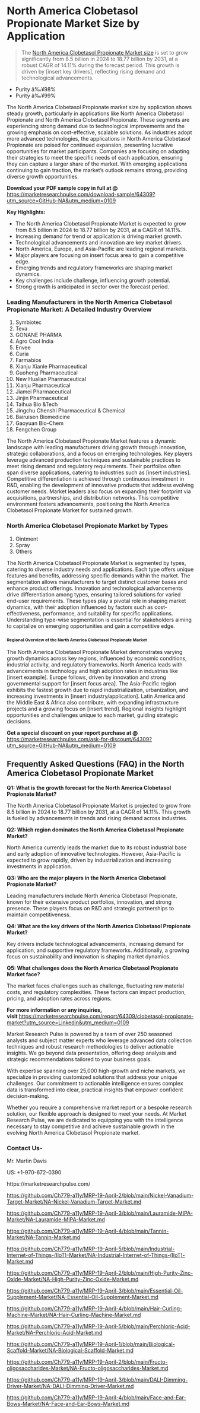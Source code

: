 <h1>North America Clobetasol Propionate Market&nbsp;Size by Application</h1><blockquote><p>The <a href="https://marketresearchpulse.com/download-sample/64309?utm_source=GitHub-NA&amp;utm_medium=0109">North America Clobetasol Propionate Market size</a> is set to grow significantly from 8.5 billion in 2024 to 18.77 billion by 2031, at a robust CAGR of 14.11% during the forecast period. This growth is driven by [insert key drivers], reflecting rising demand and technological advancements.</p></blockquote><ul><li>Purity â‰¥98%<li> Purity â‰¥99%</li></ul><p>The North America Clobetasol Propionate market size by application shows steady growth, particularly in applications like North America Clobetasol Propionate and North America Clobetasol Propionate. These segments are experiencing strong demand due to technological improvements and the growing emphasis on cost-effective, scalable solutions. As industries adopt more advanced technologies, the applications in North America Clobetasol Propionate are poised for continued expansion, presenting lucrative opportunities for market participants. Companies are focusing on adapting their strategies to meet the specific needs of each application, ensuring they can capture a larger share of the market. With emerging applications continuing to gain traction, the market’s outlook remains strong, providing diverse growth opportunities.</p><p><strong>Download your PDF sample copy in full at @ </strong><a href="https://marketresearchpulse.com/download-sample/64309?utm_source=GitHub-NA&amp;utm_medium=0109">https://marketresearchpulse.com/download-sample/64309?utm_source=GitHub-NA&amp;utm_medium=0109</a></p><p><strong>Key Highlights: </strong></p><ul><li>The North America Clobetasol Propionate Market is expected to grow from 8.5 billion in 2024 to 18.77 billion by 2031, at a CAGR of 14.11%.</li><li>Increasing demand for trend or application is driving market growth.</li><li>Technological advancements and innovation are key market drivers.</li><li>North America, Europe, and Asia-Pacific are leading regional markets.</li><li>Major players are focusing on insert focus area to gain a competitive edge.</li><li>Emerging trends and regulatory frameworks are shaping market dynamics.</li><li>Key challenges include challenge, influencing growth potential.</li><li>Strong growth is anticipated in sector over the forecast period.</li></ul><h3>Leading Manufacturers in the North America Clobetasol Propionate Market: A Detailed Industry Overview</h3><ol><li>Symbiotec</li><li>Teva</li><li>GONANE PHARMA</li><li>Agro Cool India</li><li>Envee</li><li>Curia</li><li>Farmabios</li><li>Xianju Xianle Pharmaceutical</li><li>Guoheng Pharmaceutical</li><li>New Hualian Pharmaceutical</li><li>Xianju Pharmaceutical</li><li>Jiamei Pharmaceutical</li><li>Jinjin Pharmaceutical</li><li>Taihua Bio &Tech</li><li>Jingchu Chenshi Pharmaceutical & Chemical</li><li>Bairuisen Biomedicine</li><li>Gaoyuan Bio-Chem</li><li>Fengchen Group</li></ol><div class="flex max-w-full flex-col flex-grow"><div class="min-h-8 text-message flex w-full flex-col items-end gap-2 whitespace-normal break-words [.text-message+&amp;]:mt-5" dir="auto" data-message-author-role="assistant" data-message-id="fd8432e4-4910-450d-b182-61b7bfb0a01f" data-message-model-slug="gpt-4o"><div class="flex w-full flex-col gap-1 empty:hidden first:pt-[3px]"><div class="markdown prose w-full break-words dark:prose-invert light"><p>The North America Clobetasol Propionate Market features a dynamic landscape with leading manufacturers driving growth through innovation, strategic collaborations, and a focus on emerging technologies. Key players leverage advanced production techniques and sustainable practices to meet rising demand and regulatory requirements. Their portfolios often span diverse applications, catering to industries such as [insert industries]. Competitive differentiation is achieved through continuous investment in R&amp;D, enabling the development of innovative products that address evolving customer needs. Market leaders also focus on expanding their footprint via acquisitions, partnerships, and distribution networks. This competitive environment fosters advancements, positioning the North America Clobetasol Propionate Market for sustained growth.</p></div></div></div></div><h3>North America Clobetasol Propionate Market by Types</h3><ol><li>Ointment<li> Spray<li> Others</li></ol><div class="flex max-w-full flex-col flex-grow"><div class="min-h-8 text-message flex w-full flex-col items-end gap-2 whitespace-normal break-words [.text-message+&amp;]:mt-5" dir="auto" data-message-author-role="assistant" data-message-id="084470be-0bb7-4664-bddf-5156b4f41249" data-message-model-slug="gpt-4o-mini"><div class="flex w-full flex-col gap-1 empty:hidden first:pt-[3px]"><div class="markdown prose w-full break-words dark:prose-invert light"><p>The North America Clobetasol Propionate Market is segmented by types, catering to diverse industry needs and applications. Each type offers unique features and benefits, addressing specific demands within the market. The segmentation allows manufacturers to target distinct customer bases and enhance product offerings. Innovation and technological advancements drive differentiation among types, ensuring tailored solutions for varied end-user requirements. These types play a pivotal role in shaping market dynamics, with their adoption influenced by factors such as cost-effectiveness, performance, and suitability for specific applications. Understanding type-wise segmentation is essential for stakeholders aiming to capitalize on emerging opportunities and gain a competitive edge.</p></div></div></div></div><h3><span style="font-size: 11px;">Regional Overview of the North America Clobetasol Propionate Market</span></h3><div class="flex max-w-full flex-col flex-grow"><div class="min-h-8 text-message flex w-full flex-col items-end gap-2 whitespace-normal break-words [.text-message+&amp;]:mt-5" dir="auto" data-message-author-role="assistant" data-message-id="e9038762-ce64-4e30-91c9-9bd413514231" data-message-model-slug="gpt-4o-mini"><div class="flex w-full flex-col gap-1 empty:hidden first:pt-[3px]"><div class="markdown prose w-full break-words dark:prose-invert light"><p>The North America Clobetasol Propionate Market demonstrates varying growth dynamics across key regions, influenced by economic conditions, industrial activity, and regulatory frameworks. North America leads with advancements in technology and high adoption rates in industries like [insert example]. Europe follows, driven by innovation and strong governmental support for [insert focus area]. The Asia-Pacific region exhibits the fastest growth due to rapid industrialization, urbanization, and increasing investments in [insert industry/application]. Latin America and the Middle East &amp; Africa also contribute, with expanding infrastructure projects and a growing focus on [insert trend]. Regional insights highlight opportunities and challenges unique to each market, guiding strategic decisions.</p></div></div></div></div><p><strong>Get a special discount on your report purchase at @ </strong><a href="https://marketresearchpulse.com/ask-for-discount/64309?utm_source=GitHub-NA&amp;utm_medium=0109">https://marketresearchpulse.com/ask-for-discount/64309?utm_source=GitHub-NA&amp;utm_medium=0109</a></p><h2>Frequently Asked Questions (FAQ) in the North America Clobetasol Propionate Market</h2><p><strong>Q1: What is the growth forecast for the North America Clobetasol Propionate Market?</strong></p><p>The North America Clobetasol Propionate Market is projected to grow from 8.5 billion in 2024 to 18.77 billion by 2031, at a CAGR of 14.11%. This growth is fueled by advancements in trends and rising demand across industries.</p><p><strong>Q2: Which region dominates the North America Clobetasol Propionate Market?</strong></p><p>North America currently leads the market due to its robust industrial base and early adoption of innovative technologies. However, Asia-Pacific is expected to grow rapidly, driven by industrialization and increasing investments in application.</p><p><strong>Q3: Who are the major players in the North America Clobetasol Propionate Market?</strong></p><p>Leading manufacturers include North America Clobetasol Propionate, known for their extensive product portfolios, innovation, and strong presence. These players focus on R&amp;D and strategic partnerships to maintain competitiveness.</p><p><strong>Q4: What are the key drivers of the North America Clobetasol Propionate Market?</strong></p><p>Key drivers include technological advancements, increasing demand for application, and supportive regulatory frameworks. Additionally, a growing focus on sustainability and innovation is shaping market dynamics.</p><p><strong>Q5: What challenges does the North America Clobetasol Propionate Market face?</strong></p><p>The market faces challenges such as challenge, fluctuating raw material costs, and regulatory complexities. These factors can impact production, pricing, and adoption rates across regions.</p><p><strong>For more information or any inquiries, visit&nbsp;</strong><a href="https://marketresearchpulse.com/report/64309/clobetasol-propionate-market?utm_source=Linkedin&utm_medium=0109">https://marketresearchpulse.com/report/64309/clobetasol-propionate-market?utm_source=Linkedin&utm_medium=0109</a></p><p>Market Research Pulse is powered by a team of over 250 seasoned analysts and subject matter experts who leverage advanced data collection techniques and robust research methodologies to deliver actionable insights. We go beyond data presentation, offering deep analysis and strategic recommendations tailored to your business goals.</p><p>With expertise spanning over 25,000 high-growth and niche markets, we specialize in providing customized solutions that address your unique challenges. Our commitment to actionable intelligence ensures complex data is transformed into clear, practical insights that empower confident decision-making.</p><p>Whether you require a comprehensive market report or a bespoke research solution, our flexible approach is designed to meet your needs. At Market Research Pulse, we are dedicated to equipping you with the intelligence necessary to stay competitive and achieve sustainable growth in the evolving North America Clobetasol Propionate market.</p><h3><strong>Contact Us-</strong></h3><p>Mr. Martin Davis</p><p>US: +1-970-672-0390</p><p>https://marketresearchpulse.com/</p><p><a href="https://github.com/Ch779-a11y/MRP-19-April-2/blob/main/Nickel-Vanadium-Target-Market/NA-Nickel-Vanadium-Target-Market.md">https://github.com/Ch779-a11y/MRP-19-April-2/blob/main/Nickel-Vanadium-Target-Market/NA-Nickel-Vanadium-Target-Market.md</a></p><p><a href="https://github.com/Ch779-a11y/MRP-19-April-3/blob/main/Lauramide-MIPA-Market/NA-Lauramide-MIPA-Market.md">https://github.com/Ch779-a11y/MRP-19-April-3/blob/main/Lauramide-MIPA-Market/NA-Lauramide-MIPA-Market.md</a></p><p><a href="https://github.com/Ch779-a11y/MRP-19-April-4/blob/main/Tannin-Market/NA-Tannin-Market.md">https://github.com/Ch779-a11y/MRP-19-April-4/blob/main/Tannin-Market/NA-Tannin-Market.md</a></p><p><a href="https://github.com/Ch779-a11y/MRP-19-April-5/blob/main/Industrial-Internet-of-Things-(IIoT)-Market/NA-Industrial-Internet-of-Things-(IIoT)-Market.md">https://github.com/Ch779-a11y/MRP-19-April-5/blob/main/Industrial-Internet-of-Things-(IIoT)-Market/NA-Industrial-Internet-of-Things-(IIoT)-Market.md</a></p><p><a href="https://github.com/Ch779-a11y/MRP-19-April-2/blob/main/High-Purity-Zinc-Oxide-Market/NA-High-Purity-Zinc-Oxide-Market.md">https://github.com/Ch779-a11y/MRP-19-April-2/blob/main/High-Purity-Zinc-Oxide-Market/NA-High-Purity-Zinc-Oxide-Market.md</a></p><p><a href="https://github.com/Ch779-a11y/MRP-19-April-3/blob/main/Essential-Oil-Supplement-Market/NA-Essential-Oil-Supplement-Market.md">https://github.com/Ch779-a11y/MRP-19-April-3/blob/main/Essential-Oil-Supplement-Market/NA-Essential-Oil-Supplement-Market.md</a></p><p><a href="https://github.com/Ch779-a11y/MRP-19-April-4/blob/main/Hair-Curling-Machine-Market/NA-Hair-Curling-Machine-Market.md">https://github.com/Ch779-a11y/MRP-19-April-4/blob/main/Hair-Curling-Machine-Market/NA-Hair-Curling-Machine-Market.md</a></p><p><a href="https://github.com/Ch779-a11y/MRP-19-April-5/blob/main/Perchloric-Acid-Market/NA-Perchloric-Acid-Market.md">https://github.com/Ch779-a11y/MRP-19-April-5/blob/main/Perchloric-Acid-Market/NA-Perchloric-Acid-Market.md</a></p><p><a href="https://github.com/Ch779-a11y/MRP-19-April-1/blob/main/Biological-Scaffold-Market/NA-Biological-Scaffold-Market.md">https://github.com/Ch779-a11y/MRP-19-April-1/blob/main/Biological-Scaffold-Market/NA-Biological-Scaffold-Market.md</a></p><p><a href="https://github.com/Ch779-a11y/MRP-19-April-2/blob/main/Fructo-oligosaccharides-Market/NA-Fructo-oligosaccharides-Market.md">https://github.com/Ch779-a11y/MRP-19-April-2/blob/main/Fructo-oligosaccharides-Market/NA-Fructo-oligosaccharides-Market.md</a></p><p><a href="https://github.com/Ch779-a11y/MRP-19-April-3/blob/main/DALI-Dimming-Driver-Market/NA-DALI-Dimming-Driver-Market.md">https://github.com/Ch779-a11y/MRP-19-April-3/blob/main/DALI-Dimming-Driver-Market/NA-DALI-Dimming-Driver-Market.md</a></p><p><a href="https://github.com/Ch779-a11y/MRP-19-April-4/blob/main/Face-and-Ear-Bows-Market/NA-Face-and-Ear-Bows-Market.md">https://github.com/Ch779-a11y/MRP-19-April-4/blob/main/Face-and-Ear-Bows-Market/NA-Face-and-Ear-Bows-Market.md</a></p>
